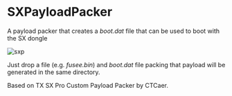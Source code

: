 # SXPayloadPacker
A payload packer that creates a _boot.dat_ file that can be used to boot with the SX dongle


![sxp](https://github.com/user-attachments/assets/ce0c9699-fe11-4646-a2a1-0e92912e37bb)


Just drop a file (e.g. _fusee.bin_) and _boot.dat_ file packing that payload will be generated in the same directory.

Based on TX SX Pro Custom Payload Packer by CTCaer.

